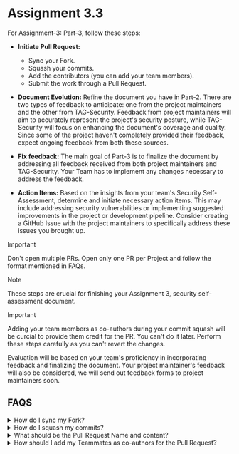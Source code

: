 # Assignment 3.3
For Assignment-3: Part-3, follow these steps:

- **Initiate Pull Request:**
  - Sync your Fork.
  - Squash your commits.
  - Add the contributors (you can add your team members).
  - Submit the work through a Pull Request.

- **Document Evolution:** Refine the document you have in Part-2. There are two types of feedback to anticipate: one from the project maintainers and the other from TAG-Security. Feedback from project maintainers will aim to accurately represent the project's security posture, while TAG-Security will focus on enhancing the document's coverage and quality. Since some of the project haven't completely provided their feedback, expect ongoing feedback from both these sources.

- **Fix feedback:** The main goal of Part-3 is to finalize the document by addressing all feedback received from both project maintainers and TAG-Security. Your Team has to implement any changes necessary to address the feedback.

- **Action Items:** Based on the insights from your team's Security Self-Assessment, determine and initiate necessary action items. This may include addressing security vulnerabilities or implementing suggested improvements in the project or development pipeline. Consider creating a GitHub Issue with the project maintainers to specifically address these issues you brought up.

> [!IMPORTANT]
> Don't open multiple PRs. Open only one PR per Project and follow the format mentioned in FAQs.


> [!NOTE]
> These steps are crucial for finishing your Assignment 3, security self-assessment document.


> [!IMPORTANT]
> Adding your team members as co-authors during your commit squash will be curcial to provide them credit for the PR. You can't do it later.
> Perform these steps carefully as you can't revert the changes.

Evaluation will be based on your team's proficiency in incorporating feedback and finalizing the document.
Your project maintainer's feedback will also be considered, we will send out feedback forms to project maintainers soon.

## FAQS
<details>
<summary> How do I sync my Fork? </summary>

- There are number of ways one can sync his fork to the main repository.

  - Can be done easily through GUI of Github.

  - The **"Sync Fork"** Option in the Github helps to Sync your fork with the main Repository.

  - Don't Submit your PR without Syncing your Fork.
  - A proper Fork sync would look something like the below image.
<p align="center">
  <img src="https://github.com/Rana-KV/ISP/blob/main/Part-3/Capture_513.PNG" alt="Deadlines">
</p>

</details>

<details>
<summary> How do I squash my commits? </summary>

- There are number of ways one can squash commit history using different tools.
  - Github desktop can also be used to do it. [Link](https://docs.github.com/en/desktop/managing-commits/squashing-commits-in-github-desktop)

- Once you squash the commit history it's gone for ever.

- You can add contributors to the squash commit while creating it

- Later submit the squashed commit for Pull Request.

</details>

<details>
<summary> What should be the Pull Request Name and content? </summary>

- Title of the Pull Request must be **"<Project_Name> Project Security Self-Assessment - Security Pals"**

- Keep the Pull Request contents simple, **"Created and added first draft for <Project_Name> Project Security Self-Assessment."**

- Additonally add a request for feedback, **"Please feel free to share your feedback on the security self-assessment."**

</details>

<details>
<summary> How should I add my Teammates as co-authors for the Pull Request? </summary>

- If you've already made a pull request but forgot to add co-authors in the commit, you'll need to update your commit history and then update the pull request. Here's a step-by-step guide on how to do it:

  - Rewrite the Commit History:
    - First, ensure you are on the correct branch where the commit was made.
    - Use the git commit --amend command to amend the previous commit. This allows you to edit the commit message where you can add the co-authors.
    - In the commit message editor that opens, add the co-author credits at the end of the commit message. The format for adding a co-author is: **"Co-authored-by: name <name@example.com>"**
    - Save and close the editor. This will amend your last commit to include the co-authors.

  - Force Push the Updated Commit:
    - Since you've amended a commit that's already been pushed, you'll need to force push to update the commit on the remote repository.
    - Use the command git push --force to force push the changes. This command rewrites the history on the remote branch.
    - Be aware that force pushing can potentially cause problems for others who are working on the same branch, so it's generally a good idea to communicate with your team before doing this.

  - Update the Pull Request:
    - If your pull request was made from the branch where you amended the commit, the pull request will automatically be updated with the new commit once you force push.
    - There's no need to create a new pull request as GitHub will recognize the updated commits.

  - Check the Pull Request:
    - After force pushing, check the pull request on GitHub to ensure that it reflects your changes, including the added co-authors. 
